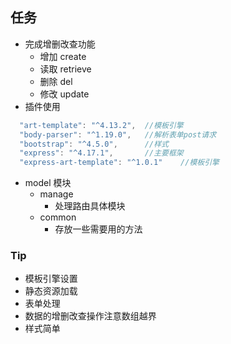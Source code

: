 ## 任务
+ 完成增删改查功能
  - 增加 create
  - 读取 retrieve
  - 删除 del
  - 修改 update
+ 插件使用
```javascript
  "art-template": "^4.13.2",  //模板引擎
  "body-parser": "^1.19.0",   //解析表单post请求
  "bootstrap": "^4.5.0",      //样式 
  "express": "^4.17.1",       //主要框架 
  "express-art-template": "^1.0.1"    //模板引擎
```
+ model 模块
   - manage
     - 处理路由具体模块
   - common
      - 存放一些需要用的方法

### Tip
-  模板引擎设置
-  静态资源加载
-  表单处理
-  数据的增删改查操作注意数组越界
-  样式简单